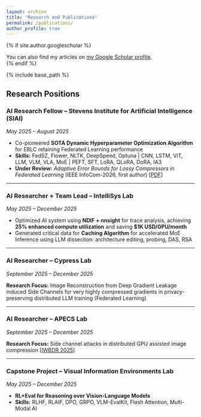 ```yaml
---
layout: archive
title: "Research and Publications"
permalink: /publications/
author_profile: true
---
```


{% if site.author.googlescholar %}
  <div class="wordwrap">You can also find my articles on <a href="{{site.author.googlescholar}}">my Google Scholar profile</a>.</div>
{% endif %}

{% include base_path %}

## Research Positions

### **AI Research Fellow** – Stevens Institute for Artificial Intelligence (SIAI)

*May 2025 – August 2025*

- Co-pioneered **SOTA Dynamic Hyperparameter Optimization Algorithm** for EBLC retaining Federated Learning performance
- **Skills:** FedSZ, Flower, NLTK, DeepSpeed, Optuna | CNN, LSTM, ViT, LLM, VLM, VLA, MoE | PEFT, SFT, LoRA, QLoRA, DoRA, IA3
- **Under Review:** *Adaptive Error Bounds for Lossy Compressors in Federated Learning* (IEEE InfoCom-2026, first author) [[PDF](#)]

---

### **AI Researcher + Team Lead** – IntelliSys Lab

*May 2025 – December 2025*

- Optimized AI system using **NDIF + nnsight** for trace analysis, achieving **25% enhanced compute utilization** and saving **$1K USD/GPU/month**
- Generated critical data for **Caching Algorithm** for accelerated MoE Inference using LLM dissection: architecture editing, probing, DAS, RSA

---

### **AI Researcher** – Cypress Lab

*September 2025 – December 2025*

**Research Focus:** Image Reconstruction from Deep Gradient Leakage induced Side Channels for very highly compressed gradients in privacy-preserving distributed LLM training (Federated Learning)

---

### **AI Researcher** – APECS Lab

*September 2025 – December 2025*

**Research Focus:** Side channel attacks in distributed GPU assisted image compression [[IWBDR 2025](#)]

---

### **Capstone Project** – Visual Information Environments Lab

*May 2025 – December 2025*

- **RL+Eval for Reasoning over Vision-Language Models**
- **Skills:** RLHF, RLAIF, DPO, GRPO, VLM-EvalKit, Flash Attention, Multi-Modal AI

